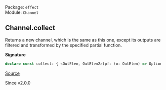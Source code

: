Package: `effect`<br />
Module: `Channel`<br />

## Channel.collect

Returns a new channel, which is the same as this one, except its outputs
are filtered and transformed by the specified partial function.

**Signature**

```ts
declare const collect: { <OutElem, OutElem2>(pf: (o: OutElem) => Option.Option<OutElem2>): <InElem, OutErr, InErr, OutDone, InDone, Env>(self: Channel<OutElem, unknown, never, unknown, void, unknown, never>) => Channel<OutElem2, InElem, OutErr, InErr, OutDone, InDone, Env>; <OutElem, InElem, OutErr, InErr, OutDone, InDone, Env, OutElem2>(self: Channel<OutElem, InElem, OutErr, InErr, OutDone, InDone, Env>, pf: (o: OutElem) => Option.Option<OutElem2>): Channel<OutElem2, InElem, OutErr, InErr, OutDone, InDone, Env>; }
```

[Source](https://github.com/Effect-TS/effect/tree/main/packages/effect/src/Channel.ts#L517)

Since v2.0.0